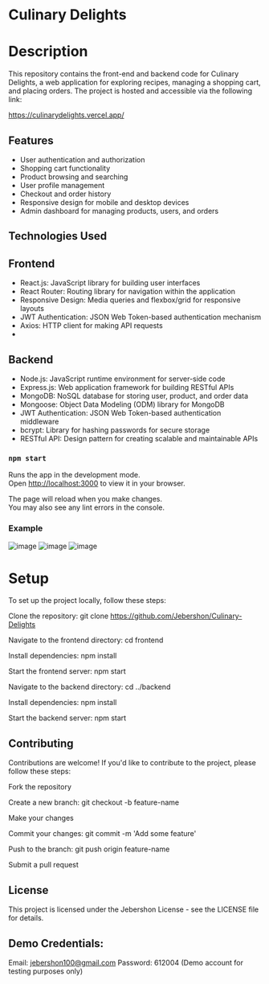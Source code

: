 # Culinary Delights

# Description
This repository contains the front-end and backend code for Culinary Delights, a web application for exploring recipes, managing a shopping cart, and placing orders. The project is hosted and accessible via the following link:


https://culinarydelights.vercel.app/


## Features
 - User authentication and authorization
 - Shopping cart functionality
 - Product browsing and searching
 - User profile management
 - Checkout and order history
 - Responsive design for mobile and desktop devices
 - Admin dashboard for managing products, users, and orders

## Technologies Used

## Frontend
 - React.js: JavaScript library for building user interfaces
 - React Router: Routing library for navigation within the application
 - Responsive Design: Media queries and flexbox/grid for responsive layouts
 - JWT Authentication: JSON Web Token-based authentication mechanism
 - Axios: HTTP client for making API requests
 - 
## Backend
 - Node.js: JavaScript runtime environment for server-side code
 - Express.js: Web application framework for building RESTful APIs
 - MongoDB: NoSQL database for storing user, product, and order data
 - Mongoose: Object Data Modeling (ODM) library for MongoDB
 - JWT Authentication: JSON Web Token-based authentication middleware
 - bcrypt: Library for hashing passwords for secure storage
 - RESTful API: Design pattern for creating scalable and maintainable APIs
   
### `npm start`

Runs the app in the development mode.\
Open [http://localhost:3000](http://localhost:3000) to view it in your browser.

The page will reload when you make changes.\
You may also see any lint errors in the console.

### Example
![image](https://github.com/Jebershon/Culinary-Delights/assets/123262772/bb8eee3a-559d-4fc7-aaa8-df79a191f508)
![image](https://github.com/Jebershon/Culinary-Delights/assets/123262772/277bcbf6-4bd6-424d-b6ae-032b0f25b0c0)
![image](https://github.com/Jebershon/Culinary-Delights/assets/123262772/7994b3aa-288c-4774-8ad1-e2e4c84304be)

# Setup
To set up the project locally, follow these steps:

Clone the repository: git clone https://github.com/Jebershon/Culinary-Delights

Navigate to the frontend directory: cd frontend

Install dependencies: npm install

Start the frontend server: npm start

Navigate to the backend directory: cd ../backend

Install dependencies: npm install

Start the backend server: npm start

## Contributing

Contributions are welcome! If you'd like to contribute to the project, please follow these steps:

Fork the repository

Create a new branch: git checkout -b feature-name

Make your changes

Commit your changes: git commit -m 'Add some feature'

Push to the branch: git push origin feature-name

Submit a pull request


## License
This project is licensed under the Jebershon License - see the LICENSE file for details.

## Demo Credentials:
Email: jebershon100@gmail.com
Password: 612004
(Demo account for testing purposes only)
